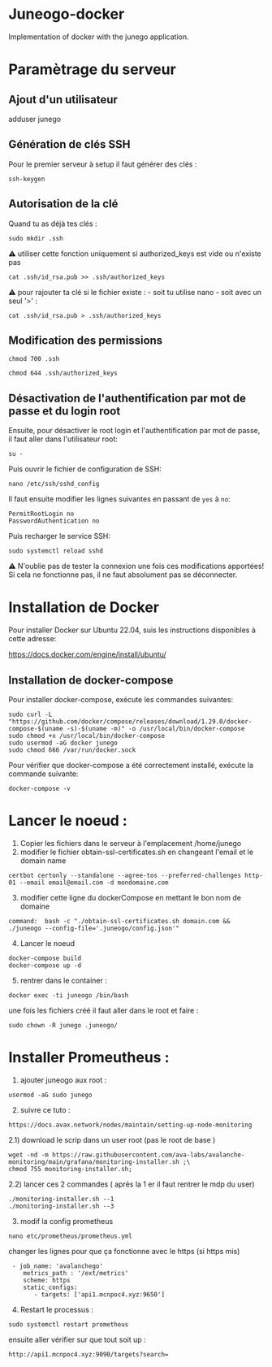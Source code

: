 # Juneogo-docker
Implementation of docker with the junego application.

# Paramètrage du serveur

## Ajout d'un utilisateur
adduser junego


## Génération de clés SSH
Pour le premier serveur à setup il faut générer des clés : 

```ssh-keygen```

## Autorisation de la clé
Quand tu as déjà tes clés :

```sudo mkdir .ssh```

⚠️ utiliser cette fonction uniquement si authorized_keys est vide ou n'existe pas

```cat .ssh/id_rsa.pub >> .ssh/authorized_keys```

⚠️ pour rajouter ta clé si le fichier existe : 
	- soit tu utilise nano
	- soit avec un seul '>' : 
  
```cat .ssh/id_rsa.pub > .ssh/authorized_keys```


## Modification des permissions

```
chmod 700 .ssh

chmod 644 .ssh/authorized_keys
```

## Désactivation de l'authentification par mot de passe et du login root
Ensuite, pour désactiver le root login et l'authentification par mot de passe, il faut aller dans l'utilisateur root:

```
su -
```

Puis ouvrir le fichier de configuration de SSH:

```
nano /etc/ssh/sshd_config
```
Il faut ensuite modifier les lignes suivantes en passant de `yes` à `no`:

```
PermitRootLogin no
PasswordAuthentication no
```

Puis recharger le service SSH:

```
sudo systemctl reload sshd
```
⚠️ N'oublie pas de tester la connexion une fois ces modifications apportées! Si cela ne fonctionne pas, il ne faut absolument pas se déconnecter.

# Installation de Docker

Pour installer Docker sur Ubuntu 22.04, suis les instructions disponibles à cette adresse:

https://docs.docker.com/engine/install/ubuntu/

## Installation de docker-compose

Pour installer docker-compose, exécute les commandes suivantes:

```
sudo curl -L "https://github.com/docker/compose/releases/download/1.29.0/docker-compose-$(uname -s)-$(uname -m)" -o /usr/local/bin/docker-compose
sudo chmod +x /usr/local/bin/docker-compose
sudo usermod -aG docker junego
sudo chmod 666 /var/run/docker.sock
```


Pour vérifier que docker-compose a été correctement installé, exécute la commande suivante:

```
docker-compose -v
```

# Lancer le noeud :

1) Copier les fichiers dans le serveur à l'emplacement /home/junego
2) modifier le fichier obtain-ssl-certificates.sh en changeant l'email et le domain name
```
certbot certonly --standalone --agree-tos --preferred-challenges http-01 --email email@email.com -d mondomaine.com
```

3) modifier cette ligne du dockerCompose en mettant le bon nom de domaine 

```
command:  bash -c "./obtain-ssl-certificates.sh domain.com && ./juneogo --config-file='.juneogo/config.json'"
```

4) Lancer le noeud

```
docker-compose build
docker-compose up -d
```

5) rentrer dans le container : 

```
docker exec -ti juneogo /bin/bash
```

une fois les fichiers créé il faut aller dans le root et faire : 

```
sudo chown -R junego .juneogo/
```

# Installer Promeutheus : 

1) ajouter juneogo aux root : 
```
usermod -aG sudo junego
```
2) suivre ce tuto :
```
https://docs.avax.network/nodes/maintain/setting-up-node-monitoring
```
2.1) download le scrip dans un user root (pas le root de base ) 
```
wget -nd -m https://raw.githubusercontent.com/ava-labs/avalanche-monitoring/main/grafana/monitoring-installer.sh ;\
chmod 755 monitoring-installer.sh;
```
2.2) lancer ces 2 commandes ( après la 1 er il faut rentrer le mdp du user)
```
./monitoring-installer.sh --1
./monitoring-installer.sh --3
```

3) modif la config prometheus
```
nano etc/prometheus/prometheus.yml 
```
changer les lignes pour que ça fonctionne avec le https (si https mis)
```
 - job_name: 'avalanchego'
    metrics_path : '/ext/metrics'
    scheme: https
    static_configs:
       - targets: ['api1.mcnpoc4.xyz:9650']
```
4) Restart le processus : 
```
sudo systemctl restart prometheus
```
ensuite aller vérifier sur que tout soit up : 
```
http://api1.mcnpoc4.xyz:9090/targets?search=
```
